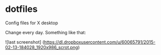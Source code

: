# dotfiles
Config files for X desktop

Change every day. Something like that:

![last screenshot] (https://dl.dropboxusercontent.com/u/60065791/2015-02-13-184028_1920x986_scrot.png)

